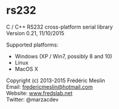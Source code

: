 # rs232
C / C++ RS232 cross-platform serial library  
Version 0.21, 11/10/2015

Supported platforms:  
- Windows (XP / Win7, possibly 8 and 10)  
- Linux  
- MacOS X  

Copyright (c) 2013-2015 Frédéric Meslin  
Email: fredericmeslin@hotmail.com  
Website: www.fredslab.net  
Twitter: @marzacdev  
